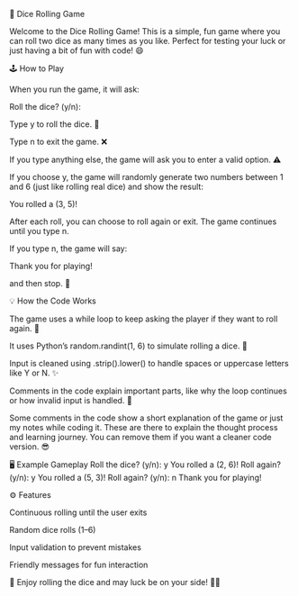 🎲 Dice Rolling Game

Welcome to the Dice Rolling Game! This is a simple, fun game where you can roll two dice as many times as you like. Perfect for testing your luck or just having a bit of fun with code! 😄

🕹 How to Play

When you run the game, it will ask:

Roll the dice? (y/n):

Type y to roll the dice. 🎲

Type n to exit the game. ❌

If you type anything else, the game will ask you to enter a valid option. ⚠️

If you choose y, the game will randomly generate two numbers between 1 and 6 (just like rolling real dice) and show the result:

You rolled a (3, 5)!

After each roll, you can choose to roll again or exit. The game continues until you type n.

If you type n, the game will say:

Thank you for playing!

and then stop. 🎉

💡 How the Code Works

The game uses a while loop to keep asking the player if they want to roll again. 🔄

It uses Python’s random.randint(1, 6) to simulate rolling a dice. 🎲

Input is cleaned using .strip().lower() to handle spaces or uppercase letters like Y or N. ✨

Comments in the code explain important parts, like why the loop continues or how invalid input is handled. 📝

Some comments in the code show a short explanation of the game or just my notes while coding it. These are there to explain the thought process and learning journey. You can remove them if you want a cleaner code version. 😎

🖥 Example Gameplay
Roll the dice? (y/n): y
You rolled a (2, 6)!
Roll again? (y/n): y
You rolled a (5, 3)!
Roll again? (y/n): n
Thank you for playing!

⚙️ Features

Continuous rolling until the user exits

Random dice rolls (1–6)

Input validation to prevent mistakes

Friendly messages for fun interaction

🎉 Enjoy rolling the dice and may luck be on your side! 🎲🍀
